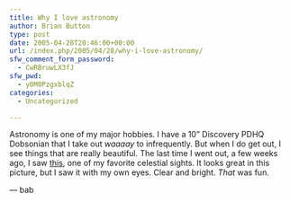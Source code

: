```yaml
---
title: Why I love astronomy
author: Brian Button
type: post
date: 2005-04-28T20:46:00+00:00
url: /index.php/2005/04/28/why-i-love-astronomy/
sfw_comment_form_password:
  - CwRBruwLX3fJ
sfw_pwd:
  - y0M0PzgxblqZ
categories:
  - Uncategorized

---
```

Astronomy is one of my major hobbies. I have a 10&rdquo; Discovery PDHQ Dobsonian that I take out _waaaay_ to infrequently. But when I do get out, I see things that are really beautiful. The last time I went out, a few weeks ago, I saw [this][1], one of my favorite celestial sights. It looks great in this picture, but I saw it with my own eyes. Clear and bright. _That_ was fun.

&mdash; bab

&nbsp;

 [1]: http://antwrp.gsfc.nasa.gov/apod/image/0504/m51_hst_lgx.jpg